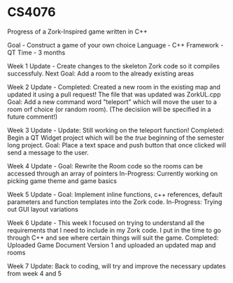 # CS4076
Progress of a Zork-Inspired game written in C++

Goal - Construct a game of your own choice 
Language - C++
Framework - QT
Time - 3 months


Week 1 Update - Create changes to the skeleton Zork code so it compiles successfuly.
                Next Goal: Add a room to the already existing areas

Week 2 Update - Completed: Created a new room in the existing map and updated it using a pull request! The file that was updated was ZorkUL.cpp
                Goal: Add a new command word "teleport" which will move the user to a room orf choice (or random room). 
                (The decisiion will be specified in a future comment!)
                
Week 3 Update - Update: Still working on the teleport function!
                Completed: Begin a QT Widget project which will be the *true* beginning of the semester long project. 
                Goal: Place a text space and push button that once clicked will send a message to the user.
       
Week 4 Update - Goal: Rewrite the Room code so the rooms can be accessed through an array of pointers
                In-Progress: Currently working on picking game theme and game basics

Week 5 Update - Goal: Implement inline functions, c++ references, default parameters and function templates into the Zork code.
                In-Progress: Trying out GUI layout variations 
                
Week 6 Update - This week I focused on trying to understand all the requirements that I need to include in my Zork code. I put in the time to go through C++ and see where certain things will suit the game.
                Completed: Uploaded Game Document Version 1 and uploaded an updated map and rooms

Week 7 Update: Back to coding, will try and improve the necessary updates from week 4 and 5

